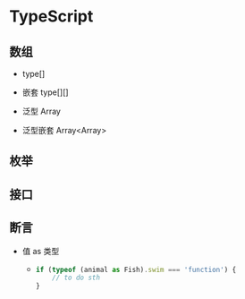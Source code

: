 # TypeScript

## 数组

- type[]

- 嵌套 type\[\]\[\]
- 泛型 Array<type>
- 泛型嵌套 Array<Array<type>>

## 枚举

## 接口

## 断言

- 值 as 类型

  - ```ts
    if (typeof (animal as Fish).swim === 'function') {
        // to do sth
    }
    ```